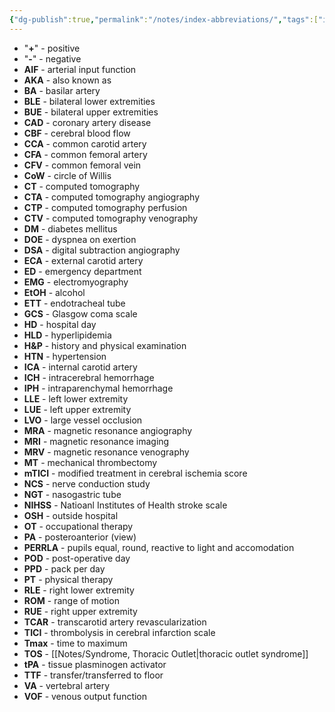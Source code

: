 ```yaml
---
{"dg-publish":true,"permalink":"/notes/index-abbreviations/","tags":["index"],"created":"2023-05-12T20:05:52.000-07:00","updated":"2023-09-27T17:28:11.980-07:00"}
---
```



- "**+**" - positive
- "**-**" - negative
- **AIF** - arterial input function
- **AKA** - also known as
- **BA** - basilar artery
- **BLE** - bilateral lower extremities
- **BUE** - bilateral upper extremities
- **CAD** - coronary artery disease
- **CBF** - cerebral blood flow
- **CCA** - common carotid artery
- **CFA** - common femoral artery
- **CFV** - common femoral vein
- **CoW** - circle of Willis
- **CT** - computed tomography
- **CTA** - computed tomography angiography
- **CTP** - computed tomography perfusion
- **CTV** - computed tomography venography
- **DM** - diabetes mellitus
- **DOE** - dyspnea on exertion
- **DSA** - digital subtraction angiography
- **ECA** - external carotid artery
- **ED** - emergency department
- **EMG** - electromyography
- **EtOH** - alcohol
- **ETT** - endotracheal tube
- **GCS** - Glasgow coma scale
- **HD** - hospital day
- **HLD** - hyperlipidemia
- **H&P** - history and physical examination
- **HTN** - hypertension
- **ICA** - internal carotid artery
- **ICH** - intracerebral hemorrhage
- **IPH** - intraparenchymal hemorrhage
- **LLE** - left lower extremity
- **LUE** - left upper extremity
- **LVO** - large vessel occlusion
- **MRA** - magnetic resonance angiography
- **MRI** - magnetic resonance imaging
- **MRV** - magnetic resonance venography
- **MT** - mechanical thrombectomy
- **mTICI** - modified treatment in cerebral ischemia score
- **NCS** - nerve conduction study
- **NGT** - nasogastric tube
- **NIHSS** - Natioanl Institutes of Health stroke scale
- **OSH** - outside hospital
- **OT** - occupational therapy
- **PA** - posteroanterior (view)
- **PERRLA** - pupils equal, round, reactive to light and accomodation
- **POD** - post-operative day
- **PPD** - pack per day
- **PT** - physical therapy
- **RLE** - right lower extremity
- **ROM** - range of motion
- **RUE** - right upper extremity
- **TCAR** - transcarotid artery revascularization
- **TICI** - thrombolysis in cerebral infarction scale
- **Tmax** - time to maximum
- **TOS** - [[Notes/Syndrome, Thoracic Outlet\|thoracic outlet syndrome]]
- **tPA** - tissue plasminogen activator
- **TTF** - transfer/transferred to floor
- **VA** - vertebral artery
- **VOF** - venous output function
